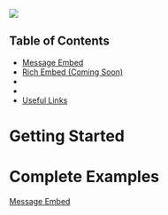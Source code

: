 ![](https://i.imgur.com/1gqzxVd.png)

## Table of Contents

- [Message Embed](#help)
- [Rich Embed (Coming Soon)]()
- []()
- []()
- [Useful Links]()


# Getting Started

# 

# Complete Examples
[Message Embed](https://github.com/TheRealToxicDev/Virulent/blob/master/docs/Examples/EMBED.mkdn)
